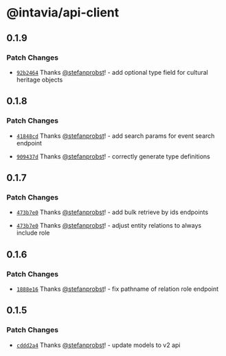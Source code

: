 # @intavia/api-client

## 0.1.9

### Patch Changes

- [`92b2464`](https://github.com/InTaVia/api-client/commit/92b2464a65b637235061dc13b441f13126d2c2c3)
  Thanks [@stefanprobst](https://github.com/stefanprobst)! - add optional type field for cultural
  heritage objects

## 0.1.8

### Patch Changes

- [`41848cd`](https://github.com/InTaVia/api-client/commit/41848cd41d98eef6e9b8dc5c5fabb49fdd50b438)
  Thanks [@stefanprobst](https://github.com/stefanprobst)! - add search params for event search
  endpoint

- [`909437d`](https://github.com/InTaVia/api-client/commit/909437dbc6d648a3626a2c52c94eb40df7f57cba)
  Thanks [@stefanprobst](https://github.com/stefanprobst)! - correctly generate type definitions

## 0.1.7

### Patch Changes

- [`473b7e0`](https://github.com/InTaVia/api-client/commit/473b7e0162f91ae329caca4597046c71127c6e07)
  Thanks [@stefanprobst](https://github.com/stefanprobst)! - add bulk retrieve by ids endpoints

- [`473b7e0`](https://github.com/InTaVia/api-client/commit/473b7e0162f91ae329caca4597046c71127c6e07)
  Thanks [@stefanprobst](https://github.com/stefanprobst)! - adjust entity relations to always
  include role

## 0.1.6

### Patch Changes

- [`1888e16`](https://github.com/InTaVia/api-client/commit/1888e16c8d0fe99e6996c6e0ce42365cbbe0f84f)
  Thanks [@stefanprobst](https://github.com/stefanprobst)! - fix pathname of relation role endpoint

## 0.1.5

### Patch Changes

- [`cddd2a4`](https://github.com/InTaVia/api-client/commit/cddd2a4f635d9e2856ebd9bc2971e82db30b60a4)
  Thanks [@stefanprobst](https://github.com/stefanprobst)! - update models to v2 api
